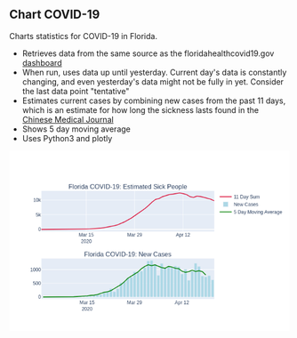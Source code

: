 Chart COVID-19
--------------

Charts statistics for COVID-19 in Florida.

* Retrieves data from the same source as the floridahealthcovid19.gov 
  [dashboard](https://experience.arcgis.com/experience/96dd742462124fa0b38ddedb9b25e429)
* When run, uses data up until yesterday. Current day's data is constantly changing,
  and even yesterday's data might not be fully in yet. Consider the last data point "tentative"
* Estimates current cases by combining new cases from the past 11 days, 
  which is an estimate for how long the sickness lasts found in the 
  [Chinese Medical Journal](https://journals.lww.com/cmj/Abstract/publishahead/Persistence_and_clearance_of_viral_RNA_in_2019.99362.aspx)
* Shows 5 day moving average
* Uses Python3 and plotly

![Example Output](ExampleOutput.png)
